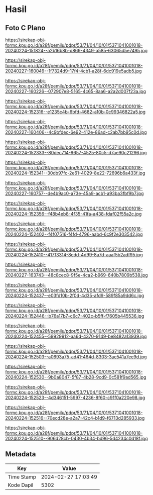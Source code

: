 # Hasil

## Foto C Plano

https://sirekap-obj-formc.kpu.go.id/a28f/pemilu/pdpr/53/71/04/10/01/5371041001018-20240224-151824--a2b16b8b-d869-4349-a585-63065d5e7495.jpg

https://sirekap-obj-formc.kpu.go.id/a28f/pemilu/pdpr/53/71/04/10/01/5371041001018-20240227-160049--1f7324d9-17f4-4cb1-a28f-6dc919e5adb5.jpg

https://sirekap-obj-formc.kpu.go.id/a28f/pemilu/pdpr/53/71/04/10/01/5371041001018-20240227-160226--072907e8-5165-4c65-8aa6-a2a2d007f23a.jpg

https://sirekap-obj-formc.kpu.go.id/a28f/pemilu/pdpr/53/71/04/10/01/5371041001018-20240224-152316--e1235c4b-6bfd-4682-a10b-0c99346822a5.jpg

https://sirekap-obj-formc.kpu.go.id/a28f/pemilu/pdpr/53/71/04/10/01/5371041001018-20240227-160406--4c9bfdec-6e92-412e-86ad-c2ab7bb95c0d.jpg

https://sirekap-obj-formc.kpu.go.id/a28f/pemilu/pdpr/53/71/04/10/01/5371041001018-20240224-152333--80dec714-9657-4525-80c5-d7ae90c21296.jpg

https://sirekap-obj-formc.kpu.go.id/a28f/pemilu/pdpr/53/71/04/10/01/5371041001018-20240224-152341--30db97fc-2e61-4029-8e22-72696b6a433f.jpg

https://sirekap-obj-formc.kpu.go.id/a28f/pemilu/pdpr/53/71/04/10/01/5371041001018-20240227-160757--de4b9ac0-a73e-45a9-acb1-a93ba3fbf9b7.jpg

https://sirekap-obj-formc.kpu.go.id/a28f/pemilu/pdpr/53/71/04/10/01/5371041001018-20240224-152356--f48b4eb8-4f35-41fa-a438-fdaf02f55a2c.jpg

https://sirekap-obj-formc.kpu.go.id/a28f/pemilu/pdpr/53/71/04/10/01/5371041001018-20240224-152402--f4f07516-f4fd-4796-aabd-6c9f2e303542.jpg

https://sirekap-obj-formc.kpu.go.id/a28f/pemilu/pdpr/53/71/04/10/01/5371041001018-20240224-152410--41713314-8edd-4d99-8a7d-aaaf5b2adf95.jpg

https://sirekap-obj-formc.kpu.go.id/a28f/pemilu/pdpr/53/71/04/10/01/5371041001018-20240227-163743--48c8cec8-9f5e-4ca2-b969-640b7809b538.jpg

https://sirekap-obj-formc.kpu.go.id/a28f/pemilu/pdpr/53/71/04/10/01/5371041001018-20240224-152437--e03fd10b-2f0d-4d35-afd9-589f85a9dd6c.jpg

https://sirekap-obj-formc.kpu.go.id/a28f/pemilu/pdpr/53/71/04/10/01/5371041001018-20240224-152446--b76a17b7-c6c7-402c-b5ff-f7605b445536.jpg

https://sirekap-obj-formc.kpu.go.id/a28f/pemilu/pdpr/53/71/04/10/01/5371041001018-20240224-152455--59929912-aa6d-4370-9149-be8482a13939.jpg

https://sirekap-obj-formc.kpu.go.id/a28f/pemilu/pdpr/53/71/04/10/01/5371041001018-20240224-152503--a0693a75-ad41-464d-8303-3ae541a7ee9d.jpg

https://sirekap-obj-formc.kpu.go.id/a28f/pemilu/pdpr/53/71/04/10/01/5371041001018-20240224-152530--9b0a8047-5f87-4b28-9cd9-0c581f9ad565.jpg

https://sirekap-obj-formc.kpu.go.id/a28f/pemilu/pdpr/53/71/04/10/01/5371041001018-20240224-152523--4d346151-5997-4236-8f60-c91f0a220e98.jpg

https://sirekap-obj-formc.kpu.go.id/a28f/pemilu/pdpr/53/71/04/10/01/5371041001018-20240224-152516--70ecd28e-a2a7-42c4-b1d9-f6713d285933.jpg

https://sirekap-obj-formc.kpu.go.id/a28f/pemilu/pdpr/53/71/04/10/01/5371041001018-20240224-152510--906d28cb-0430-4b34-bd96-5d4234c0d18f.jpg


## Metadata

| Key        | Value               |
| ---------- | ------------------- |
| Time Stamp | 2024-02-27 17:03:49 |
| Kode Dapil | 5302                |



